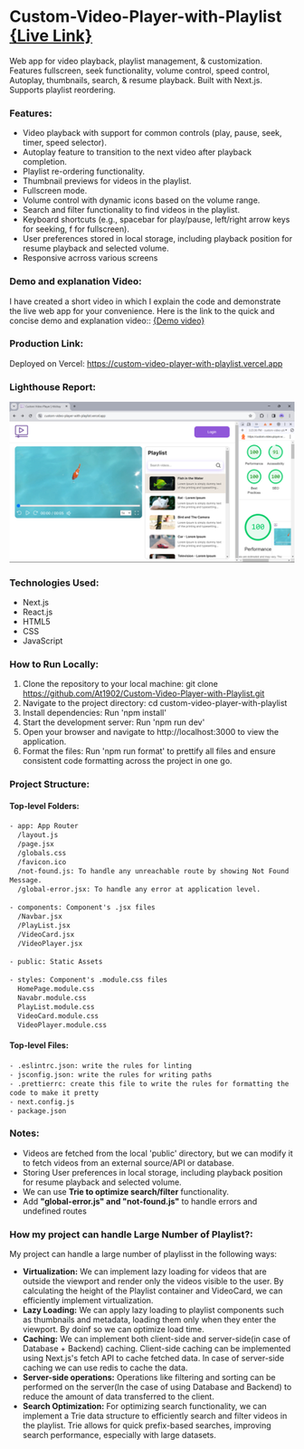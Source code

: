 # Custom-Video-Player-with-Playlist <a href="https://custom-video-player-with-playlist.vercel.app" target="_blank">{Live Link}</a>
Web app for video playback, playlist management, &amp; customization. Features fullscreen, seek functionality, volume control, speed control, Autoplay, thumbnails, search, &amp; resume playback. Built with Next.js. Supports playlist reordering.

### Features:
- Video playback with support for common controls (play, pause, seek, timer, speed selector).
- Autoplay feature to transition to the next video after playback completion.
- Playlist re-ordering functionality.
- Thumbnail previews for videos in the playlist.
- Fullscreen mode.
- Volume control with dynamic icons based on the volume range.
- Search and filter functionality to find videos in the playlist.
- Keyboard shortcuts (e.g., spacebar for play/pause, left/right arrow keys for seeking, f for fullscreen).
- User preferences stored in local storage, including playback position for resume playback and selected volume.
- Responsive acrross various screens

### Demo and explanation Video:
I have created a short video in which I explain the code and demonstrate the live web app for your convenience. Here is the link to the quick and concise demo and explanation video:: [{Demo video}](https://drive.google.com/file/d/1PHZKtXNedLp3ht6oEvXmEaWOzwn3PL43/view?usp=drive_link)

### Production Link:
Deployed on Vercel: https://custom-video-player-with-playlist.vercel.app

### Lighthouse Report:
![Lighthouse Report](./Ligthouse-Video-Player.png)

### Technologies Used:
- Next.js
- React.js
- HTML5
- CSS
- JavaScript

### How to Run Locally:

1. Clone the repository to your local machine: git clone https://github.com/At1902/Custom-Video-Player-with-Playlist.git
2. Navigate to the project directory: cd custom-video-player-with-playlist
3. Install dependencies: Run 'npm install'
4. Start the development server: Run 'npm run dev'
5. Open your browser and navigate to http://localhost:3000 to view the application.
6. Format the files: Run 'npm run format' to prettify all files and ensure consistent code formatting across the project in one go.

### Project Structure:

  #### Top-level Folders:
    - app: App Router
      /layout.js
      /page.jsx
      /globals.css
      /favicon.ico
      /not-found.js: To handle any unreachable route by showing Not Found Message.
      /global-error.jsx: To handle any error at application level.
      
    - components: Component's .jsx files
      /Navbar.jsx
      /PlayList.jsx
      /VideoCard.jsx
      /VideoPlayer.jsx
      
    - public: Static Assets
    
    - styles: Component's .module.css files
      HomePage.module.css
      Navabr.module.css
      PlayList.module.css
      VideoCard.module.css
      VideoPlayer.module.css

  #### Top-level Files:
    - .eslintrc.json: write the rules for linting
    - jsconfig.json: write the rules for writing paths
    - .prettierrc: create this file to write the rules for formatting the code to make it pretty
    - next.config.js
    - package.json


### Notes:
- Videos are fetched from the local 'public' directory, but we can modify it to fetch videos from an external source/API or database.
- Storing User preferences in local storage, including playback position for resume playback and selected volume.
- We can use **Trie to optimize search/filter** functionality.
- Add **"global-error.js" and "not-found.js"** to handle errors and undefined routes

### How my project can handle Large Number of Playlist?:
My project can handle a large number of playlisst in the following ways:

- **Virtualization:** We can implement lazy loading for videos that are outside the viewport and render only the videos visible to the user. By calculating the height of the Playlist container and VideoCard, we can efficiently implement virtualization.
- **Lazy Loading:** We can apply lazy loading to playlist components such as thumbnails and metadata, loading them only when they enter the viewport. By doinf so we can optimize load time.
- **Caching:** We can implement both client-side and server-side(in case of Database + Backend) caching. Client-side caching can be implemented using Next.js's fetch API to cache fetched data. In case of server-side caching we can use redis to cache the data.
- **Server-side operations:** Operations like filtering and sorting can be performed on the server(In the case of using Database and Backend) to reduce the amount of data transferred to the client.
- **Search Optimization:** For optimizing search functionality, we can implement a Trie data structure to efficiently search and filter videos in the playlist. Trie allows for quick prefix-based searches, improving search performance, especially with large datasets.
